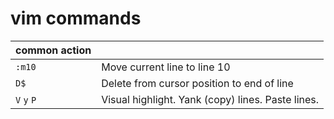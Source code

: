 vim commands
==================================
| common action            |                                                      |
|--------------------------|------------------------------------------------------|
| `:m10`                   | Move current line to line 10                         |
| `D$`                     | Delete from cursor position to end of line           |
| `V` `y`  `P`             | Visual highlight. Yank (copy) lines. Paste lines.    |
